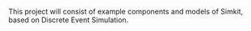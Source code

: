 This project will consist of example components and models of Simkit, based
on Discrete Event Simulation.